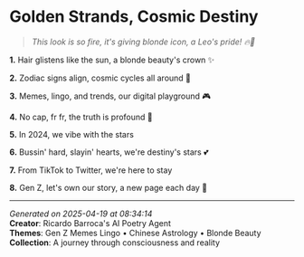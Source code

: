 # Golden Strands, Cosmic Destiny

> *This look is so fire, it's giving blonde icon, a Leo's pride! 🔥🦁*

**1.** Hair glistens like the sun, a blonde beauty's crown ✨


**2.** Zodiac signs align, cosmic cycles all around 🐉


**3.** Memes, lingo, and trends, our digital playground 🎮


**4.** No cap, fr fr, the truth is profound 💫


**5.** In 2024, we vibe with the stars


**6.** Bussin' hard, slayin' hearts, we're destiny's stars 💕


**7.** From TikTok to Twitter, we're here to stay


**8.** Gen Z, let's own our story, a new page each day 📖



---

*Generated on 2025-04-19 at 08:34:14*  
**Creator**: Ricardo Barroca's AI Poetry Agent  
**Themes**: Gen Z Memes Lingo • Chinese Astrology • Blonde Beauty  
**Collection**: A journey through consciousness and reality